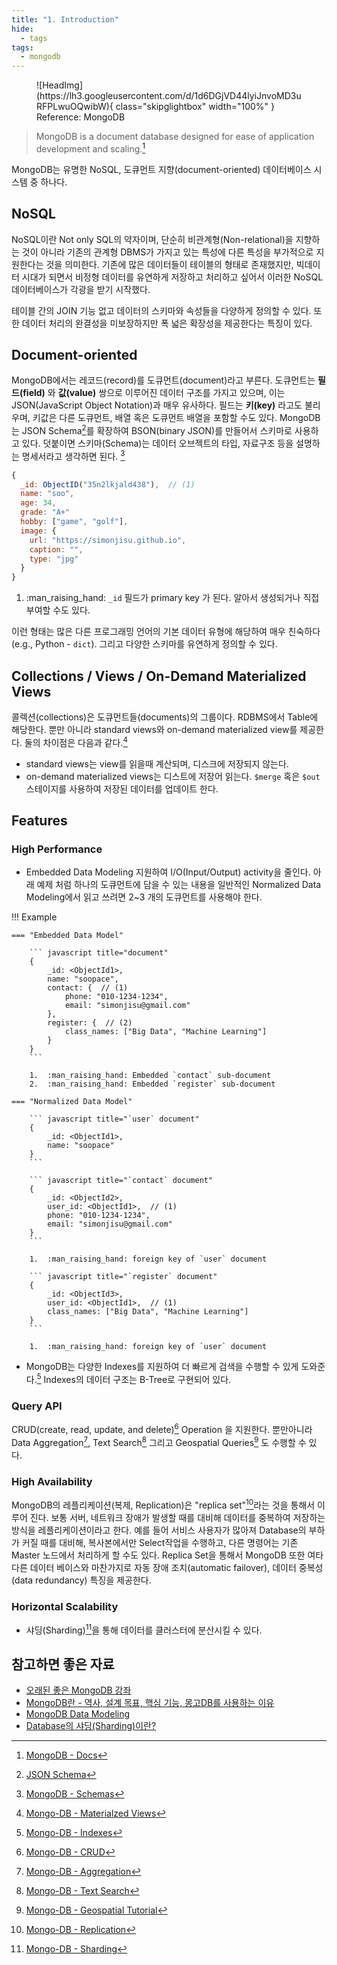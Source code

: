 ```yaml
---
title: "1. Introduction"
hide:
  - tags
tags:
  - mongodb
---
```


<figure markdown>
  ![HeadImg](https://lh3.googleusercontent.com/d/1d6DGjVD44lyiJnvoMD3uRFPLwuOQwibW){ class="skipglightbox" width="100%" }
  <figcaption>Reference: MongoDB</figcaption>
</figure>

> MongoDB is a document database designed for ease of application development and scaling.[^1] 

[^1]: [MongoDB - Docs](https://www.mongodb.com/docs/manual/)

MongoDB는 유명한 NoSQL, 도큐먼트 지향(document-oriented) 데이터베이스 시스템 중 하나다. 

## NoSQL

NoSQL이란 Not only SQL의 약자이며, 단순히 비관계형(Non-relational)을 지향하는 것이 아니라 기존의 관계형 DBMS가 가지고 있는 특성에 다른 특성을 부가적으로 지원한다는 것을 의미한다. 기존에 많은 데이터들이 테이블의 형태로 존재했지만, 빅데이터 시대가 되면서 비정형 데이터를 유연하게 저장하고 처리하고 싶어서 이러한 NoSQL 데이터베이스가 각광을 받기 시작했다.

테이블 간의 JOIN 기능 없고 데이터의 스키마와 속성들을 다양하게 정의할 수 있다. 또한 데이터 처리의 완결성을 미보장하지만 폭 넓은 확장성을 제공한다는 특징이 있다. 

## Document-oriented

MongoDB에서는 레코드(record)를 도큐먼트(document)라고 부른다. 도큐먼트는 **필드(field)** 와 **값(value)** 쌍으로 이루어진 데이터 구조를 가지고 있으며, 이는 JSON(JavaScript Object Notation)과 매우 유사하다. 필드는 **키(key)** 라고도 불리우며, 키값은 다른 도큐먼트, 배열 혹은 도큐먼트 배열을 포함할 수도 있다. MongoDB는 JSON Schema[^10]를 확장하여 BSON(binary JSON)를 만들어서 스키마로 사용하고 있다. 덧붙이면 스키마(Schema)는 데이터 오브젝트의 타입, 자료구조 등을 설명하는 명세서라고 생각하면 된다. [^11]

[^10]: [JSON Schema](https://json-schema.org/)
[^11]: [MongoDB - Schemas](https://www.mongodb.com/docs/atlas/app-services/schemas/)

``` javascript title="document object"
{
  _id: ObjectID("35n2lkjald438"),  // (1)
  name: "soo",
  age: 34,
  grade: "A+"
  hobby: ["game", "golf"],
  image: {
    url: "https://simonjisu.github.io",
    caption: "", 
    type: "jpg"
  }
}
```

1.  :man_raising_hand: `_id` 필드가 primary key 가 된다. 알아서 생성되거나 직접 부여할 수도 있다.

이런 형태는 많은 다른 프로그래밍 언어의 기본 데이터 유형에 해당하여 매우 친숙하다(e.g., Python - `dict`). 그리고 다양한 스키마를 유연하게 정의할 수 있다.

## Collections / Views / On-Demand Materialized Views

콜렉션(collections)은 도큐먼트들(documents)의 그룹이다. RDBMS에서 Table에 해당한다. 뿐만 아니라 standard views와 on-demand materialized view를 제공한다. 둘의 차이점은 다음과 같다.[^2]

* standard views는 view를 읽을때 계산되며, 디스크에 저장되지 않는다.
* on-demand materialized views는 디스트에 저장어 읽는다. `$merge` 혹은 `$out` 스테이지를 사용하여 저장된 데이터를 업데이트 한다.

[^2]: [Mongo-DB - Materialzed Views](https://www.mongodb.com/docs/manual/core/materialized-views/)

## Features

### High Performance

* Embedded Data Modeling 지원하여 I/O(Input/Output) activity을 줄인다. 아래 예제 처럼 하나의 도큐먼트에 담을 수 있는 내용을 일반적인 Normalized Data Modeling에서 읽고 쓰려면 2~3 개의 도큐먼트를 사용해야 한다.

!!! Example

    === "Embedded Data Model"

        ``` javascript title="document"
        {
            _id: <ObjectId1>,
            name: "soopace",
            contact: {  // (1)
                phone: "010-1234-1234",
                email: "simonjisu@gmail.com"
            },
            register: {  // (2)
                class_names: ["Big Data", "Machine Learning"]
            }
        }
        ```

        1.  :man_raising_hand: Embedded `contact` sub-document
        2.  :man_raising_hand: Embedded `register` sub-document
  
    === "Normalized Data Model"

        ``` javascript title="`user` document"
        {
            _id: <ObjectId1>,
            name: "soopace"
        }
        ```

        ``` javascript title="`contact` document"
        {
            _id: <ObjectId2>,
            user_id: <ObjectId1>,  // (1)
            phone: "010-1234-1234",
            email: "simonjisu@gmail.com"
        }
        ```

        1.  :man_raising_hand: foreign key of `user` document

        ``` javascript title="`register` document"
        {
            _id: <ObjectId3>,
            user_id: <ObjectId1>,  // (1)
            class_names: ["Big Data", "Machine Learning"]
        }
        ```

        1.  :man_raising_hand: foreign key of `user` document

* MongoDB는 다양한 Indexes를 지원하여 더 빠르게 검색을 수행할 수 있게 도와준다.[^3] Indexes의 데이터 구조는 B-Tree로 구현되어 있다.

[^3]: [Mongo-DB - Indexes](https://www.mongodb.com/docs/manual/indexes/)

### Query API

CRUD(create, read, update, and delete)[^4] Operation 을 지원한다. 뿐만아니라 Data Aggregation[^5], Text Search[^6] 그리고 Geospatial Queries[^7] 도 수행할 수 있다.

[^4]: [Mongo-DB - CRUD](https://www.mongodb.com/docs/manual/crud/)
[^5]: [Mongo-DB - Aggregation](https://www.mongodb.com/docs/manual/core/aggregation-pipeline/)
[^6]: [Mongo-DB - Text Search](https://www.mongodb.com/docs/manual/text-search/)
[^7]: [Mongo-DB - Geospatial Tutorial](https://www.mongodb.com/docs/manual/tutorial/geospatial-tutorial/)

### High Availability

MongoDB의 레플리케이션(복제, Replication)은 "replica set"[^8]라는 것을 통해서 이루어 진다. 보통 서버, 네트워크 장애가 발생할 때를 대비해 데이터를 중복하여 저장하는 방식을 레플리케이션이라고 한다. 예를 들어 서비스 사용자가 많아져 Database의 부하가 커질 때를 대비해, 복사본에서만 Select작업을 수행하고, 다른 명령어는 기존 Master 노드에서 처리하게 할 수도 있다. Replica Set을 통해서 MongoDB 또한 여타 다른 데이터 베이스와 마찬가지로 자동 장애 조치(automatic failover), 데이터 중복성(data redundancy) 특징을 제공한다.

[^8]: [Mongo-DB - Replication](https://www.mongodb.com/docs/manual/replication/)

### Horizontal Scalability

* 샤딩(Sharding)[^9]을 통해 데이터를 클러스터에 분산시킬 수 있다. 

[^9]: [Mongo-DB - Sharding](https://www.mongodb.com/docs/manual/sharding/)

## 참고하면 좋은 자료

- [오래된 좋은 MongoDB 강좌](https://velopert.com/436)
- [MongoDB란 - 역사, 설계 목표, 핵심 기능, 몽고DB를 사용하는 이유](https://hoing.io/archives/1379)
- [MongoDB Data Modeling](https://hevodata.com/learn/mongodb-data-modeling/)
- [Database의 샤딩(Sharding)이란?](https://nesoy.github.io/articles/2018-05/Database-Shard)